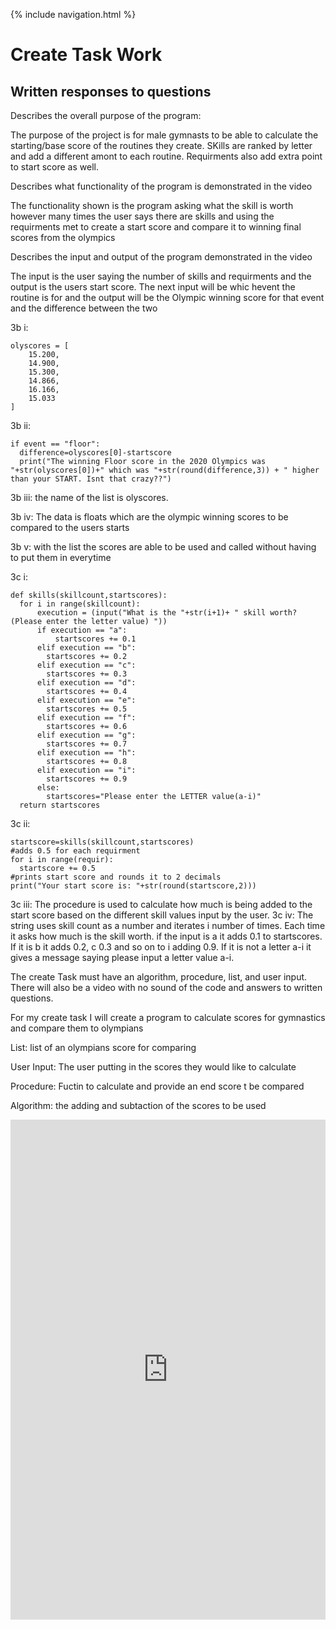 {% include navigation.html %}

<h1>Create Task Work</h1>

<h2>Written responses to questions</h2>

<p>Describes the overall purpose of the program:</p>

<p>The purpose of the project is for male gymnasts to be able to calculate the starting/base score of the routines they create. SKills are ranked by letter and add a different amont to each routine. Requirments also add extra point to start score as well.</p>

<p>Describes what functionality of the program is demonstrated in the video</p>

<p>The functionality shown is the program asking what the skill is worth however many times the user says there are skills and using the requirments met to create a start score and compare it to winning final scores from the olympics</p>

<p>Describes the input and output of the program demonstrated in the video</p>

<p>The input is the user saying the number of skills and requirments and the output is the users start score. The next input will be whic hevent the routine is for and the output will be the Olympic winning score for that event and the difference between the two</p>

<p>3b i:</p>

```
olyscores = [
    15.200,
    14.900,
    15.300,
    14.866,
    16.166,
    15.033
]
```
<p>3b ii:</p>

```
if event == "floor":
  difference=olyscores[0]-startscore
  print("The winning Floor score in the 2020 Olympics was "+str(olyscores[0])+" which was "+str(round(difference,3)) + " higher than your START. Isnt that crazy??")
```
<p>3b iii: the name of the list is olyscores.

3b iv: The data is floats which are the olympic winning scores to be compared to the users starts

3b v: with the list the scores are able to be used and called without having to put them in everytime</p>

<p>3c i:</p>

```
def skills(skillcount,startscores):
  for i in range(skillcount):
      execution = (input("What is the "+str(i+1)+ " skill worth?(Please enter the letter value) "))
      if execution == "a":
          startscores += 0.1
      elif execution == "b":
        startscores += 0.2
      elif execution == "c":
        startscores += 0.3
      elif execution == "d":
        startscores += 0.4
      elif execution == "e":
        startscores += 0.5
      elif execution == "f":
        startscores += 0.6
      elif execution == "g":
        startscores += 0.7
      elif execution == "h":
        startscores += 0.8
      elif execution == "i":
        startscores += 0.9
      else:
        startscores="Please enter the LETTER value(a-i)"
  return startscores
```
<p>3c ii:</p>

```
startscore=skills(skillcount,startscores)
#adds 0.5 for each requirment
for i in range(requir):
  startscore += 0.5
#prints start score and rounds it to 2 decimals
print("Your start score is: "+str(round(startscore,2)))
```
<p>3c iii: The procedure is used to calculate how much is being added to the start score based on the different skill values input by the user. 3c iv: The string uses skill count as a number and iterates i number of times. Each time it asks how much is the skill worth. if the input is a it adds 0.1 to startscores. If it is b it adds 0.2, c 0.3 and so on to i adding 0.9. If it is not a letter a-i it gives a message saying please input a letter value a-i. </p>

<p> The create Task must have an algorithm, procedure, list, and user input. There will also be a video with no sound of the code and answers to written questions.</p>
<p>For my create task I will create a program to calculate scores for gymnastics and compare them to olympians</p>
<p>List: list of an olympians score for comparing

  User Input: The user putting in the scores they would like to calculate

  Procedure: Fuctin to calculate and provide an end score t be compared

  Algorithm: the adding and subtaction of the scores to be used</p>


<iframe frameborder="0" width="100%" height="800px" src="https://replit.com/@ReinhardtLotter/Create-Task?lite=true#src/main.py">

